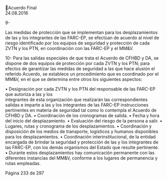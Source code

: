 Acuerdo Final  
24.08.2016 
 
9-

Las medidas de protección que se implementan para los desplazamientos de las y los integrantes de 
las FARC-EP, se efectúan de acuerdo al nivel de riesgo identificado por los equipos de seguridad y 
protección de cada ZVTN y los PTN, en coordinación con las FARC-EP y el MM&V. 

 
10- Para las salidas especiales de que trata el Acuerdo de CFHBD y DA, se dispone  de dos equipos de 
protección por cada ZVTN y los PTN; para efectos de garantizar las medidas de seguridad a las que 
hace alusión el referido Acuerdo, se establece un procedimiento que es  coordinado por el MM&V, 
en el que se determina entre otros los siguientes aspectos: 
 
• Designación  por  cada  ZVTN  y  los  PTN  del  responsable  de  las  FARC-EP  que  autoriza  a  las  y  los  
integrantes de esta organización que realizarán las correspondientes salidas e imparte a las y los 
integrantes  de  las  FARC-EP  instrucciones  pertinentes  en  materia  de  seguridad  tal  como  lo 
contempla el Acuerdo de CFHBD y DA. 
• Coordinación de los cronogramas de salida. 
• Fecha y hora del inicio del desplazamiento. 
• Evaluación del riesgo de la persona a salir. 
• Lugares, rutas y cronograma de los desplazamientos. 
• Coordinación y disposición de los medios de transporte, logísticos y humanos disponibles para los 
desplazamientos. 
• Coordinación interinstitucional, de la entidad encargada de brindar la seguridad y protección de 
las y los integrantes de las FARC-EP, con los demás organismos del Estado que resulte pertinente. 
• Durante estos desplazamientos hay comunicación permanente con las diferentes instancias del 
MM&V, conforme a los lugares de permanencia y rutas empleadas. 
 
 
 
 
 
 
 
 
 
 
 
 
 
 
 
 
 
 
 
 
 
Página 233 de 297 
 

